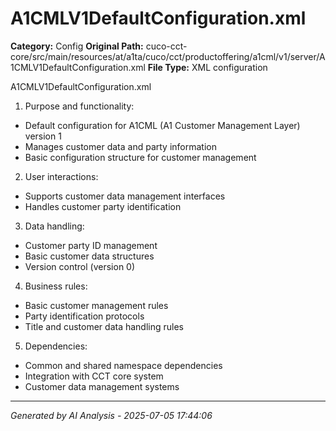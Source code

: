 # A1CMLV1DefaultConfiguration.xml

**Category:** Config
**Original Path:** cuco-cct-core/src/main/resources/at/a1ta/cuco/cct/productoffering/a1cml/v1/server/A1CMLV1DefaultConfiguration.xml
**File Type:** XML configuration

A1CMLV1DefaultConfiguration.xml
1. Purpose and functionality:
- Default configuration for A1CML (A1 Customer Management Layer) version 1
- Manages customer data and party information
- Basic configuration structure for customer management

2. User interactions:
- Supports customer data management interfaces
- Handles customer party identification

3. Data handling:
- Customer party ID management
- Basic customer data structures
- Version control (version 0)

4. Business rules:
- Basic customer management rules
- Party identification protocols
- Title and customer data handling rules

5. Dependencies:
- Common and shared namespace dependencies
- Integration with CCT core system
- Customer data management systems

---
*Generated by AI Analysis - 2025-07-05 17:44:06*
